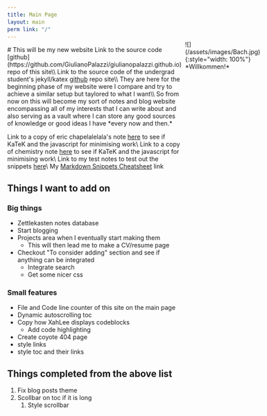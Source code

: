 ```yaml
---
title: Main Page
layout: main
perm link: "/"
---
```

<div style="display: flex; flex-direction: row;">
<div style="flex: 0 1 auto">
# This will be my new website
Link to the source code [github](https://github.com/GiulianoPalazzi/giulianopalazzi.github.io) repo of this site\\
Link to the source code of the undergrad student's jekyll/katex <a href="https://github.com/eric-chapdelaine/eric-chapdelaine.github.io" target="_blank">github</a> repo site\\
They are here for the beginning phase of my website were I compare and try to achieve a similar setup but taylored to what I want\\
So from now on this will
become my sort of notes and blog website encompassing all of my interests that
I can write about and also serving as a vault where I can store any good
sources of knowledge or good ideas I have *every now and then.*

Link to a copy of eric chapelalelala's note [here](/notes/math1341) to see if KaTeK and the javascript for minimising work\\
Link to a copy of chemistry note [here](/uni/chem/the_atom) to see if KaTeK and the javascript for minimising work\\
Link to my test notes to test out the snippets [here](/notes/testnote)\\
My [Markdown Snippets Cheatsheet](/notes/cheatsheet) link

## Things I want to add on

### Big things
* Zettlekasten notes database
* Start blogging
* Projects area when I eventually start making them
	* This will then lead me to make a CV/resume page
* Checkout "To consider adding" section and see if anything can be integrated
	* Integrate search
	* Get some nicer css

### Small features
* File and Code line counter of this site on the main page
* Dynamic autoscrolling toc
* Copy how XahLee displays codeblocks
	* Add code highlighting
* Create coyote 404 page
* style links
* style toc and their links

## Things completed from the above list

1. Fix blog posts theme
1. Scollbar on toc if it is long
	1. Style scrollbar
</div>
<div class="bach" style="margin-top: -12px; margin-left: 8px; margin-right: 4px;">
![](/assets/images/Bach.jpg){:style="width: 100%"}
*Willkommen!*
</div>
</div>

